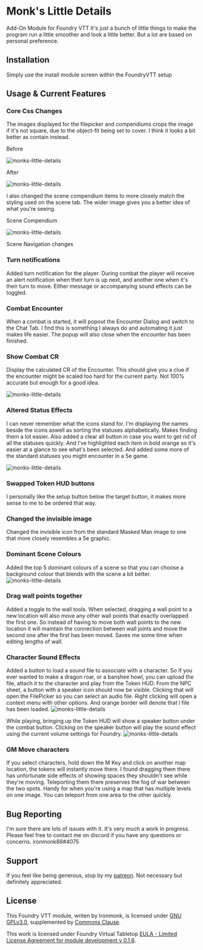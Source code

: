 # Monk's Little Details
Add-On Module for Foundry VTT
It's just a bunch of little things to make the program run a little smoother and look a little better.  But a lot are based on personal preference.

## Installation
Simply use the install module screen within the FoundryVTT setup

## Usage & Current Features

### Core Css Changes
The images displayed for the filepicker and compendiums crops the image if it's not square, due to the object-fit being set to cover.  I think it looks a bit better as contain instead. 

Before

![monks-little-details](/screenshots/CoreCssBefore.PNG)

After

![monks-little-details](/screenshots/CoreCssAfter.PNG)

I also changed the scene compendium items to more closely match the styling used on the scene tab.  The wider image gives you a better idea of what you're seeing.

Scene Compendium

![monks-little-details](/screenshots/SceneCompendium.PNG)

Scene Navigation changes

### Turn notifications
Added turn notification for the player.  During combat the player will receive an alert notification when their turn is up next, and another one when it's their turn to move.  Either message or accompanying sound effects can be toggled.

### Combat Encounter
When a combat is started, it will popout the Encounter Dialog and switch to the Chat Tab.  I find this is something I always do and automating it just makes life easier.  The popup will also close when the encounter has been finished.

### Show Combat CR
Display the calculated CR of the Encounter.  This should give you a clue if the encounter might be scaled too hard for the current party.  Not 100% accurate but enough for a good idea.

![monks-little-details](/screenshots/ShowCombatCR.PNG)

### Altered Status Effects
I can never remember what the icons stand for.  I'm displaying the names beside the icons aswell as sorting the statuses alphabetically.  Makes finding them a lot easier.  Also added a clear all button in case you want to get rid of all the statuses quickly.  And I've highlighted each item in bold orange so it's easier at a glance to see what's been selected.  And added some more of the standard statuses you might encounter in a 5e game.

![monks-little-details](/screenshots/TokenHUDUpdates.PNG)

### Swapped Token HUD buttons
I personally like the setup button below the target button, it makes more sense to me to be ordered that way.

### Changed the invisible image
Changed the invisible icon from the standard Masked Man image to one that more closely resembles a 5e graphic.

### Dominant Scene Colours
Added the top 5 dominant colours of a scene so that you can choose a background colour that blends with the scene a bit better.
![monks-little-details](/screenshots/BackgroundPalette.PNG)

### Drag wall points together
Added a toggle to the wall tools.  When selected, dragging a wall point to a new location will also move any other wall points that exactly overlapped the first one.  So instead of having to move both wall points to the new location it will maintain the connection between wall joints and move the second one after the first has been moved.  Saves me some time when editing lengths of wall.

### Character Sound Effects
Added a button to load a sound file to associate with a character.  So if you ever wanted to make a dragon roar, or a banshee howl, you can upload the file, attach it to the character and play from the Token HUD.  From the NPC sheet, a button with a speaker icon should now be visible.  Clicking that will open the FilePicker so you can select an audio file.  Right clicking will open a context menu with other options.  And orange border will denote that I file has been loaded.
![monks-little-details](/screenshots/AddSound.png)

While playing, bringing up the Token HUD will show a speaker button under the combat button.  Clicking on the speaker button will play the sound effect using the current volume settings for Foundry.
![monks-little-details](/screenshots/PlaySound.png)

### GM Move characters
If you select characters, hold down the M Key and click on another map location, the tokens will instantly move there.  I found dragging them there has unfortunate side effects of showing spaces they shouldn't see while they're moving.  Teleporting them there preserves the fog of war between the two spots.  Handy for when you're using a map that has multiple levels on one image.  You can teleport from one area to the other quickly.

## Bug Reporting
I'm sure there are lots of issues with it.  It's very much a work in progress.
Please feel free to contact me on discord if you have any questions or concerns. ironmonk88#4075

## Support

If you feel like being generous, stop by my <a href="https://www.patreon.com/ironmonk">patreon</a>.  Not necessary but definitely appreciated.

## License
This Foundry VTT module, writen by Ironmonk, is licensed under [GNU GPLv3.0](https://www.gnu.org/licenses/gpl-3.0.en.html), supplemented by [Commons Clause](https://commonsclause.com/).

This work is licensed under Foundry Virtual Tabletop [EULA - Limited License Agreement for module development v 0.1.6](http://foundryvtt.com/pages/license.html).
